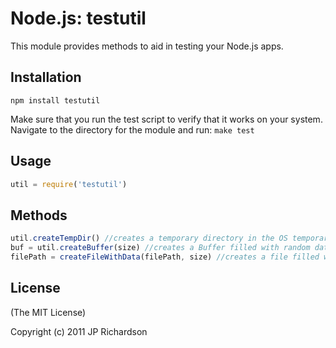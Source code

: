 # Node.js: testutil

This module provides methods to aid in testing your Node.js apps.

## Installation

    npm install testutil

Make sure that you run the test script to verify that it works on your system.
Navigate to the directory for the module and run: `make test`

## Usage

```javascript
util = require('testutil')
```

## Methods

```javascript
util.createTempDir() //creates a temporary directory in the OS temporary directory. e.g. /tmp/tmpdir-359353928528529/
buf = util.createBuffer(size) //creates a Buffer filled with random data
filePath = createFileWithData(filePath, size) //creates a file filled with random data 
```

## License

(The MIT License)

Copyright (c) 2011 JP Richardson
